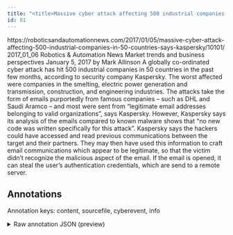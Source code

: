 ```yaml
---
title: "<title>Massive cyber attack affecting 500 industrial companies in 50 countries, says Kaspersky</title>"
id: 81
---
```


<title>Massive cyber attack affecting 500 industrial companies in 50 countries, says Kaspersky</title>
<source> https://roboticsandautomationnews.com/2017/01/05/massive-cyber-attack-affecting-500-industrial-companies-in-50-countries-says-kaspersky/10101/ </source>
<date> 2017_01_06 </date>
<text>
Robotics & Automation News
Market trends and business perspectives
January 5, 2017 by Mark Allinson 
    A globally co-ordinated cyber attack has hit 500 industrial companies in 50 countries in the past few months, according to security company Kaspersky.
The worst affected were companies in the smelting, electric power generation and transmission, construction, and engineering industries.
The attacks take the form of emails purportedly from famous companies – such as DHL and Saudi Aramco – and most were sent from “legitimate email addresses belonging to valid organizations”, says Kaspersky.
However, Kaspersky says its analysis of the emails compared to known malware shows that “no new code was written specifically for this attack”.
Kaspersky says the hackers could have accessed and read previous communications between the target and their partners.
They may then have used this information to craft email communications which appear to be legitimate, so that the victim didn’t recognize the malicious aspect of the email.
If the email is opened, it can steal the user’s authentication credentials, which are send to a remote server.
</text>



## Annotations

Annotation keys: content, sourcefile, cyberevent, info

<details>
<summary>Raw annotation JSON (preview)</summary>

```json
{
  "content": "Robotics & Automation News Market trends and business perspectives January 5, 2017 by Mark Allinson      A globally co-ordinated cyber attack has hit 500 industrial companies in 50 countries in the past few months, according to security company Kaspersky. The worst affected were companies in the smelting, electric power generation and transmission, construction, and engineering industries. The attacks take the form of emails purportedly from famous companies\u00a0\u2013 such as DHL and Saudi Aramco \u2013 and most were sent from \u201clegitimate email addresses belonging to valid organizations\u201d, says Kaspersky. However, Kaspersky says its analysis of the emails compared to known malware shows that \u201cno new code was written specifically for this attack\u201d. Kaspersky says the\u00a0hackers could have accessed and read previous communications between the target and their partners. They may then have used this information to craft email communications which appear to be legitimate, so that the victim didn\u2019t recognize the malicious aspect of the email. If the email is opened, it can steal the user\u2019s authentication credentials, which are send to a remote server.",
  "sourcefile": "81.txt",
  "cyberevent": {
    "hopper": [
      {
        "index": 0,
        "relation": "Same",
        "events": [
          {
            "index": "E5",
            "type": "Attack",
            "realis": "Actual",
            "nugget": {
              "startOffset": 429,
              "index": "T19",
              "endOffset": 445,
              "text": "purportedly from"
            },
            "argument": [
              {
                "index": "T10",
                "text": "take the form of emails",
                "endOffset": 428,
                "role": {
                  "CAPEC-Meta": "Manipulate Human Behavior",
                  "type": "Attack-Pattern",
                  "confidence": 0.8980381190776825
                },
                "startOffset": 405,
                "type": "Capabilities"
              },
              {
                "index": "T13",
                "text": "famous companies",
                "endOffset": 462,
                "role": {
                  "type": "Trusted-Entity"
                },
                "startOffset": 446,
                "type": "Organization"
              },
              {
                "index": "T11",
                "external_reference": {
                  "dbpediaURI": "http://dbpedia.org/resource/DHL_Express",
                  "wikidataid": "Q489815"
                },
                "endOffset": 476,
                "role": {
                  "type": "Trusted-Entity"
                },
                "text": "DHL",
                "startOffset": 473,
                "type": "Organization"
              },
              {
                "index": "T8",
                "external_reference": {
                  "dbpediaURI": "http://dbpedia.org/resource/Saudi_Aramco",
                  "wikidataid": "Q679322"
                },
                "endOffset": 493,
                "role": {
                  "type": "Trusted-Entity"
                },
                "text": "Saudi Aramco",
                "startOffset": 481,
                "type": "Organization"
              }
            ],
            "subtype": "Phishing"
          },
          {
            "index": "E3",
            "type": "Attack",
            "realis": "Actual",
            "nugget": {
              "startOffset": 505,
              "index": "T12",
              "endOffset": 514,
              "text": "were sent"
            },
            "argument": [
              {
                "index": "T20",
                "text": "legitimate email addresses",
                "endOffset": 547,
                "role": {
                  "type": "Trusted-Entity"
                },
                "startOffset": 521,
                "type": "PII"
              },
    
```
</details>

